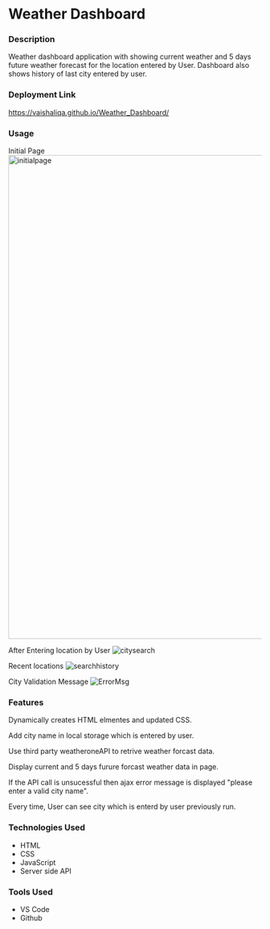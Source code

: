 # Weather Dashboard
### Description
Weather dashboard application with showing current weather and 5 days future weather forecast for the location entered by User. Dashboard also shows history of last city entered by user.

### Deployment Link
https://vaishaliqa.github.io/Weather_Dashboard/

### Usage
Initial Page
<img width="960" alt="initialpage" src="https://user-images.githubusercontent.com/54869821/184516830-b3439de4-7cbc-4ff6-8323-74edfb86136d.png">

After Entering location by User
![citysearch](https://user-images.githubusercontent.com/54869821/184554540-5f328d88-a662-4b1b-9b57-4261d693a401.png)

Recent locations
![searchhistory](https://user-images.githubusercontent.com/54869821/184554554-ed6a048b-e145-459e-a662-2f89e616b0fc.png)

City Validation Message
![ErrorMsg](https://user-images.githubusercontent.com/54869821/184552315-0b7349cf-6bd9-42e2-bfd1-f709ffe91fe4.png)

### Features
Dynamically creates HTML elmentes and updated CSS.

Add city name in local storage which is entered by user.

Use third party weatheroneAPI to retrive weather forcast data.

Display current and 5 days furure forcast weather data in page.

If the API call is unsucessful then ajax error message is displayed "please enter a valid city name".

Every time, User can see city which is enterd by user previously run.

### Technologies Used
- HTML
- CSS
- JavaScript
- Server side API

### Tools Used
- VS Code
- Github


